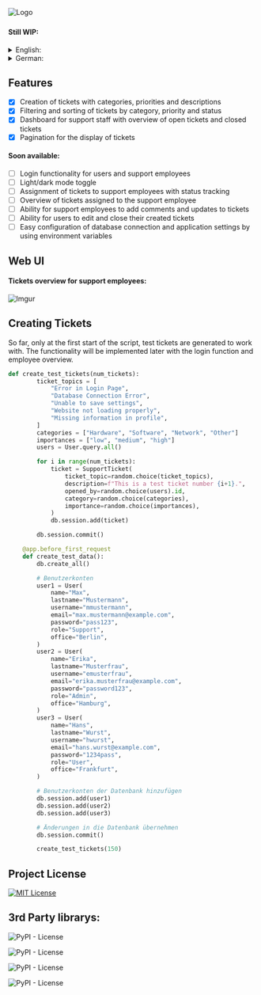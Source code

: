 ![Logo](https://i.imgur.com/AgGGdHb.png)

###

#### Still WIP:

<details>
<summary>English:</summary>
The project is a support ticket web application that allows users to create, manage and track support requests. The web application is based on Flask and SQLAlchemy and uses Bootstrap 5.3 for the front-end.

Users can create tickets and select from a predefined category and importance. They can also edit their tickets and update the status, such as when the issue has been resolved.

The application has a filtering feature that allows users to search tickets based on various criteria, such as category, importance, status, or search query. The search results are displayed in a paginated list.

</details>

<details>
<summary>German:</summary>
Das Projekt ist eine Support-Ticket-Webanwendung, die es Benutzern ermöglicht, Support-Anfragen zu erstellen, zu verwalten und zu verfolgen. Die Webanwendung basiert auf Flask und SQLAlchemy und nutzt Bootstrap 5.3 für das Frontend.

Die Benutzer können Tickets erstellen und aus einer vorgegebenen Kategorie und Wichtigkeit auswählen. Sie können auch ihre Tickets bearbeiten und den Status aktualisieren, z.B. wenn das Problem gelöst wurde.

Die Anwendung verfügt über eine Filterfunktion, die es den Benutzern ermöglicht, Tickets anhand verschiedener Kriterien zu suchen, wie z.B. Kategorie, Wichtigkeit, Status oder Suchanfrage. Die Suchergebnisse werden in einer paginierten Liste angezeigt.

</details>

## Features

- [x] Creation of tickets with categories, priorities and descriptions
- [x] Filtering and sorting of tickets by category, priority and status
- [x] Dashboard for support staff with overview of open tickets and closed tickets
- [x] Pagination for the display of tickets

#### Soon available:

- [ ] Login functionality for users and support employees
- [ ] Light/dark mode toggle
- [ ] Assignment of tickets to support employees with status tracking
- [ ] Overview of tickets assigned to the support employee
- [ ] Ability for support employees to add comments and updates to tickets
- [ ] Ability for users to edit and close their created tickets
- [ ] Easy configuration of database connection and application settings by using environment variables

## Web UI

#### Tickets overview for support employees:

![Imgur](https://i.imgur.com/8HsWMLK.png)

## Creating Tickets

So far, only at the first start of the script, test tickets are generated to work with. The functionality will be implemented later with the login function and employee overview.

```python
def create_test_tickets(num_tickets):
        ticket_topics = [
            "Error in Login Page",
            "Database Connection Error",
            "Unable to save settings",
            "Website not loading properly",
            "Missing information in profile",
        ]
        categories = ["Hardware", "Software", "Network", "Other"]
        importances = ["low", "medium", "high"]
        users = User.query.all()

        for i in range(num_tickets):
            ticket = SupportTicket(
                ticket_topic=random.choice(ticket_topics),
                description=f"This is a test ticket number {i+1}.",
                opened_by=random.choice(users).id,
                category=random.choice(categories),
                importance=random.choice(importances),
            )
            db.session.add(ticket)

        db.session.commit()

    @app.before_first_request
    def create_test_data():
        db.create_all()

        # Benutzerkonten
        user1 = User(
            name="Max",
            lastname="Mustermann",
            username="mmustermann",
            email="max.mustermann@example.com",
            password="pass123",
            role="Support",
            office="Berlin",
        )
        user2 = User(
            name="Erika",
            lastname="Musterfrau",
            username="emusterfrau",
            email="erika.musterfrau@example.com",
            password="password123",
            role="Admin",
            office="Hamburg",
        )
        user3 = User(
            name="Hans",
            lastname="Wurst",
            username="hwurst",
            email="hans.wurst@example.com",
            password="1234pass",
            role="User",
            office="Frankfurt",
        )

        # Benutzerkonten der Datenbank hinzufügen
        db.session.add(user1)
        db.session.add(user2)
        db.session.add(user3)

        # Änderungen in die Datenbank übernehmen
        db.session.commit()

        create_test_tickets(150)
```

## Project License

[![MIT License](https://img.shields.io/badge/License-MIT-green.svg)](https://choosealicense.com/licenses/mit/)

## 3rd Party librarys:

![PyPI - License](https://img.shields.io/pypi/l/Flask?label=Flask)

![PyPI - License](https://img.shields.io/pypi/l/Flask-Login?label=Flask-Login)

![PyPI - License](https://img.shields.io/pypi/l/Flask-SQLAlchemy?label=Flask-SQLAlchemy)

![PyPI - License](https://img.shields.io/pypi/l/SQLAlchemy?label=SQLAlchemy)
